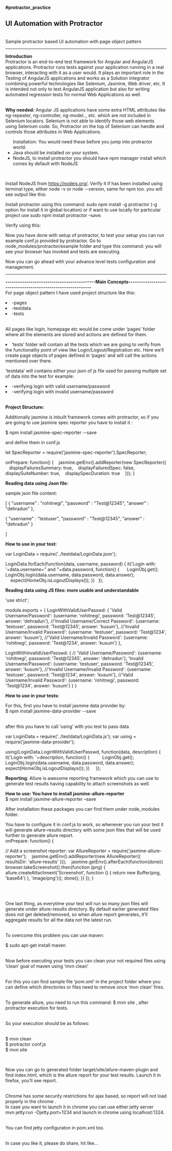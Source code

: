 <b>#protractor_practice</b>
<h2>UI Automation with Protractor</h2><br>
Sample protractor based UI automation with page object pattern
<hr>
<b>Introduction</b><br>
Protractor is an end-to-end test framework for Angular and AngularJS applications. Protractor runs tests against your application running in a real browser, interacting with it as a user would. It plays an important role in the Testing of AngularJS applications and works as a Solution integrator combining powerful technologies like Selenium, Jasmine, Web driver, etc. It is intended not only to test AngularJS application but also for writing automated regression tests for normal Web Applications as well. 

<br><b>Why needed:</b>
Angular JS applications have some extra HTML attributes like ng-repeater, ng-controller, ng-model.., etc. which are not included in Selenium locators. Selenium is not able to identify those web elements using Selenium code. So, Protractor on the top of Selenium can handle and controls those attributes in Web Applications. 
<ul>Installation: You would need these before you jump into protractor world:
    <li> Java should be installed on your system. </li>
    <li>NodeJS, to install protractor you should have npm manager install which comes by default with NodeJS </li></ul>

<br><p>Install NodeJS from https://nodejs.org/. Verify it if has been installed using terminal type, either node -v or node --version, same for npm too. you will see output like this:

<p>Install protractor using this command: sudo npm install -g protractor (-g option for install it in global location) or if want to use locally for particular project use sudo npm install protractor –save.

<p>Verify using this:


<p>Now you have done with setup of protractor, to test your setup you can run example conf.js provided by protractor. Go to node_modules/protractor/example folder and type this command: you will see your browser has invoked and tests are executing.


Now you can go ahead with your advance level tests configuration and management.</p>
<hr>

<b>-------------------------------------------Main Concepts-----------------------------------------------------------</b>
<br>For page object pattern I have used project structure like this:
<li>-pages</li>
<li>-testdata</li>
<li>-tests</li><br>

<p>All pages like login, homepage etc would be come under ‘pages’ folder where all the elements are stored and actions are defined for them.

<li>‘tests’ folder will contain all the tests which we are going to verify from the functionality point of view like Login/Logout/Registration etc. Here we’ll create page objects of pages defined in ‘pages’ and will call the actions mentioned over there.
</li>
<p>‘testdata’ will contains either your json of js file used for passing multiple set of data into the test for example:
<li>-verifying login with valid username/password</li>
<li>-verifying login with invalid username/password</li>

<br><b>Project Structure:</b>



<p>Additionally jasmine is inbuilt framework comes with protractor, so if you are going to use jasmine spec reporter  you have to install it :

$ npm install jasmine-spec-reporter --save

and define them in conf.js

let SpecReporter = require('jasmine-spec-reporter').SpecReporter;

onPrepare: function() {
   jasmine.getEnv().addReporter(new SpecReporter({
   displayFailuresSummary: true,
   displayFailuredSpec: false,
   displaySuiteNumber: true,
   displaySpecDuration: true
   }));
}


<b>Reading data using Json file:</b><br>

sample json file content: 

[
{ 
"username" : "rohitnegi",
"password" : "Test@12345",
"answer" : "dehradun"
},

{
"username" : "testuser",
"password" : "Test@12345",
"answer" : "dehradun"
}

]

 

<b>How to use in your test:</b><br>

var LoginData = require('../testdata/LoginData.json');


LoginData.forEach(function(data, username, password) {
it('Login with: '+data.username+" and "+data.password, function() {
   
  LoginObj.get();
   
   LoginObj.login(data.username, data.password, data.answer);
    expect(HomeObj.isLogoutDisplays());
})
  });


<b>Reading data using JS files: more usable and understandable</b><br>

'use strict';

module.exports = {
LoginWithValidUserPasswd: {
'Valid Username/Password': {username: 'rohitnegi', password: 'Test@12345', answer: 'dehradun'},
//'Invalid Username/Correct Password': {username: 'testuser', password: 'Test@12345', answer: 'kusum'},
//'Invalid Username/Invalid Password': {username: 'testuser', password: 'Test@1234', answer: 'kusum'},
//'Valid Username/Invalid Password': {username: 'rohitnegi', password: 'Test@1234', answer: 'kusum'}
},

LoginWithInvalidUserPasswd: {
// 'Valid Username/Password': {username: 'rohitnegi', password: 'Test@12345', answer: 'dehradun'},
'Invalid Username/Password': {username: 'testuser', password: 'Test@12345', answer: 'kusum'},
//'Invalid Username/Invalid Password': {username: 'testuser', password: 'Test@1234', answer: 'kusum'},
//'Valid Username/Invalid Password': {username: 'rohitnegi', password: 'Test@1234', answer: 'kusum'}
}
}


<b>How to use in your tests:</b><br>

For this, first you have to install jasmine data provider by: <br>
$ npm install jasmine-data-provider --save<br><br>

after this you have to call ‘using’ with you test to pass data

var LoginData = require('../testdata/LoginData.js');
var using = require('jasmine-data-provider');

using(LoginData.LoginWithValidUserPasswd, function(data, description) {
it('Login with: '+description, function() {
     
    LoginObj.get();
     
     LoginObj.login(data.username, data.password, data.answer);
     
expect(HomeObj.isLogoutDisplays());
})
    });


<p><b>Reporting</b>: Allure is awesome reporting framework which you can use to generate test results having capability to attach screenshots as well.

<b>How to use: You have to install jasmine-allure-reporter</b><br>
$ npm install jasmine-allure-reporter –save<br>

After installation these packages you can find them under node_modules folder.<br>

<p>You have to configure it in conf.js to work, so whenever you run your test it will generate allure-results directory with some json files that will be used further to generate allure report.
<br>
onPrepare: function() {

// Add a screenshot reporter:
var AllureReporter = require('jasmine-allure-reporter');
   jasmine.getEnv().addReporter(new AllureReporter({
   resultsDir: 'allure-results'
}));
   jasmine.getEnv().afterEach(function(done){
browser.takeScreenshot().then(function (png) {
allure.createAttachment('Screenshot', function () {
return new Buffer(png, 'base64')
}, 'image/png')();
done();
})
}); 
}

<br><br><p>One last thing, as everytime your test will run so many json files will generate under allure-results directory. By default earlier generated files does not get deleted/removed, so when allure report generates, it’ll aggregate results for all the data not the latest run.

<br>To overcome this problem you can use maven:<br>

$ sudo apt-get install maven

<br>Now before executing your tests you can clean your not required files using ‘clean’ goal of maven using ‘mvn clean’

<br>For this you can find sample file ‘pom.xml’ in the project folder where you can define which directories or files need to remove once ‘mvn clean’ fires.

<br>To generate allure, you need to run this command: $ mvn site , after protractor execution for tests. 

<br>So your execution should be as follows:

<br>$ mvn clean
<br>$ protractor conf.js
<br>$ mvn site

<br><p>Now you can go to generated folder target/site/allure-maven-plugin and find index.html, which is the allure report for your test results. Launch it in firefox, you’ll see report.

<br>Chrome  has some security restrictions for ajax based, so report will not load properly in the chrome   .
<br>In case you want to launch it in chrome you can use either jetty server
<br>mvn jetty:run -Djetty.port=1234 and launch in chrome using localhost:1324.

<br>You can find jetty configuraton in pom.xml too.

<br>In case you like it, please do share, hit like...
